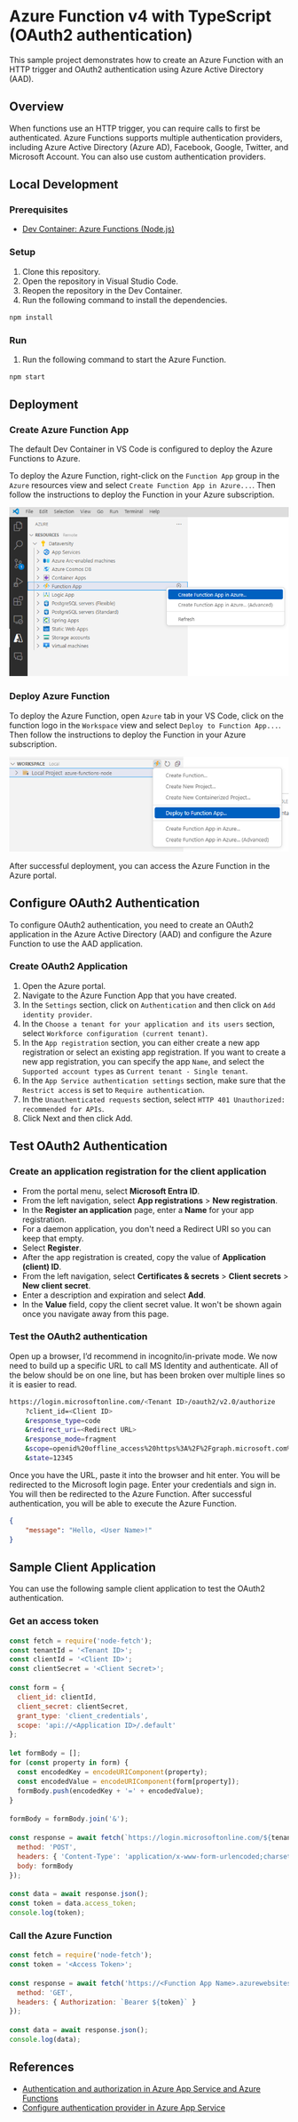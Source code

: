 # Azure Function v4 with TypeScript (OAuth2 authentication)

This sample project demonstrates how to create an Azure Function with an HTTP trigger and OAuth2 authentication using Azure Active Directory (AAD).

## Overview

When functions use an HTTP trigger, you can require calls to first be authenticated. Azure Functions supports multiple authentication providers, including Azure Active Directory (Azure AD), Facebook, Google, Twitter, and Microsoft Account. You can also use custom authentication providers. 

## Local Development

### Prerequisites

- [Dev Container: Azure Functions (Node.js)](https://code.visualstudio.com/docs/devcontainers/containers)

### Setup

1. Clone this repository.
2. Open the repository in Visual Studio Code.
3. Reopen the repository in the Dev Container.
4. Run the following command to install the dependencies.

```bash
npm install
```

### Run

1. Run the following command to start the Azure Function.

```bash
npm start
```

## Deployment

### Create Azure Function App

The default Dev Container in VS Code is configured to deploy the Azure Functions to Azure. 

To deploy the Azure Function, right-click on the `Function App` group in the `Azure` resources view and select `Create Function App in Azure...`. Then follow the instructions to deploy the Function in your Azure subscription.

![vscode-create-function-app](/doc/.attachments/vscode-create-function-app.png)

### Deploy Azure Function

To deploy the Azure Function, open `Azure` tab in your VS Code,
click on the function logo in the `Workspace` view and select `Deploy to Function App...`. Then follow the instructions to deploy the Function in your Azure subscription.

![vscode-deploy-function-app](/doc/.attachments/vscode-deploy-function-app.png)

After successful deployment, you can access the Azure Function in the Azure portal. 

## Configure OAuth2 Authentication

To configure OAuth2 authentication, you need to create an OAuth2 application in the Azure Active Directory (AAD) and configure the Azure Function to use the AAD application.

### Create OAuth2 Application

1. Open the Azure portal.
2. Navigate to the Azure Function App that you have created.
3. In the `Settings` section, click on `Authentication` and then click on `Add identity provider`.
4. In the `Choose a tenant for your application and its users` section, select `Workforce configuration (current tenant)`.
5. In the `App registration` section, you can either create a new app registration or select an existing app registration. If you want to create a new app registration, you can specify the app `Name`, and select the `Supported account types` as `Current tenant - Single tenant`.
6. In the `App Service authentication settings` section, make sure that the `Restrict access` is set to `Require authentication`.
7. In the `Unauthenticated requests` section, select `HTTP 401 Unauthorized: recommended for APIs`.
8. Click Next and then click Add.

## Test OAuth2 Authentication 

### Create an application registration for the client application

-   From the portal menu, select **Microsoft Entra ID**.
-   From the left navigation, select **App registrations** > **New registration**.
-   In the **Register an application** page, enter a **Name** for your app registration.
-   For a daemon application, you don't need a Redirect URI so you can keep that empty.
-   Select **Register**.
-   After the app registration is created, copy the value of **Application (client) ID**.
-   From the left navigation, select **Certificates & secrets** > **Client secrets** > **New client secret**.
-   Enter a description and expiration and select **Add**.
-   In the **Value** field, copy the client secret value. It won't be shown again once you navigate away from this page.

### Test the OAuth2 authentication 

Open up a browser, I’d recommend in incognito/in-private mode. We now need to build up a specific URL to call MS Identity and authenticate. All of the below should be on one line, but has been broken over multiple lines so it is easier to read.

```sh
https://login.microsoftonline.com/<Tenant ID>/oauth2/v2.0/authorize
    ?client_id=<Client ID>
    &response_type=code
    &redirect_uri=<Redirect URL>
    &response_mode=fragment
    &scope=openid%20offline_access%20https%3A%2F%2Fgraph.microsoft.com%2Fuser.read
    &state=12345
```

Once you have the URL, paste it into the browser and hit enter. You will be redirected to the Microsoft login page. Enter your credentials and sign in. You will then be redirected to the Azure Function. After successful authentication, you will be able to execute the Azure Function. 


```json
{
    "message": "Hello, <User Name>!"
}
```


## Sample Client Application

You can use the following sample client application to test the OAuth2 authentication.

### Get an access token

```js
const fetch = require('node-fetch');
const tenantId = '<Tenant ID>';
const clientId = '<Client ID>';
const clientSecret = '<Client Secret>';

const form = {
  client_id: clientId,
  client_secret: clientSecret,
  grant_type: 'client_credentials',
  scope: 'api://<Application ID>/.default'
};

let formBody = [];
for (const property in form) {
  const encodedKey = encodeURIComponent(property);
  const encodedValue = encodeURIComponent(form[property]);
  formBody.push(encodedKey + '=' + encodedValue);
}

formBody = formBody.join('&');

const response = await fetch(`https://login.microsoftonline.com/${tenantId}/oauth2/v2.0/token`, {
  method: 'POST',
  headers: { 'Content-Type': 'application/x-www-form-urlencoded;charset=UTF-8' },
  body: formBody
});

const data = await response.json();
const token = data.access_token;
console.log(token);
```


### Call the Azure Function

```js
const fetch = require('node-fetch');
const token = '<Access Token>';

const response = await fetch('https://<Function App Name>.azurewebsites.net/api/<Function Name>', {
  method: 'GET',
  headers: { Authorization: `Bearer ${token}` }
});

const data = await response.json();
console.log(data);
```



## References

- [Authentication and authorization in Azure App Service and Azure Functions](https://learn.microsoft.com/en-us/azure/app-service/overview-authentication-authorization)
- [Configure authentication provider in Azure App Service](https://learn.microsoft.com/en-us/azure/app-service/configure-authentication-provider-aad?tabs=workforce-tenant)



